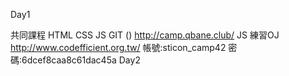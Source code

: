 Day1

共同課程
	HTML CSS JS GIT ()
		http://camp.qbane.club/
	JS 練習OJ
		http://www.codefficient.org.tw/
		帳號:sticon_camp42
		密碼:6dcef8caa8c61dac45a
Day2
